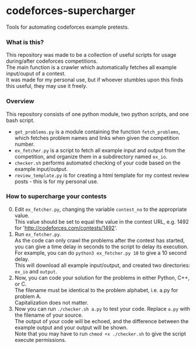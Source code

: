 # codeforces-supercharger
Tools for automating codeforces example pretests.

### What is this?
This repository was made to be a collection of useful scripts for usage during/after codeforces competitions.  
The main function is a crawler which automatically fetches all example input/ouput of a contest.  
It was made for my personal use, but if whoever stumbles upon this finds this useful, they may use it freely.

### Overview
This repository consists of one python module, two python scripts, and one bash script.
- `get_problems.py` is a module containing the function `fetch_problems`, which fetches problem names and links when given the competition number.
- `ex_fetcher.py` is a script to fetch all example input and output from the competition, and organize them in a subdirectory named `ex_io`.
- `checker.sh` performs automated checking of your code based on the example input/output.
- `review_template.py` is for creating a html template for my contest review posts - this is for my personal use.

### How to supercharge your contests
0. Edit `ex_fetcher.py`, changing the variable `contest_no` to the appropriate value.  
This value should be set to equal the value in the contest URL, e.g. 1492 for 'http://codeforces.com/contests/1492'.
1. Run `ex_fetcher.py`.  
As the code can only crawl the problems after the contest has started, you can give a time delay in seconds to the script to delay its execution.
For example, you can do `python3 ex_fetcher.py 10` to give a 10 second delay.  
This will download all example input/output, and created two directories: `ex_io` and `output`.
2. Now, you can code your solution for the problems in either Python, C++, or C.  
The filename must be identical to the problem alphabet, i.e. a.py for problem A.  
Capitalization does not matter.
3. Now you can run `./checker.sh a.py` to test your code. Replace `a.py` with the filename of your source.  
The output of your code will be echoed, and the difference between the example output and your output will be shown.  
Note that you may have to run `chmod +x ./checker.sh` to give the script execute permissions.
